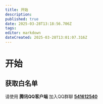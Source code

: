 ```yaml
---
title: 开始
description: 
published: true
date: 2025-03-28T13:18:56.706Z
tags: 
editor: markdown
dateCreated: 2025-03-28T13:01:07.316Z
---
```


# 开始

## 获取白名单

请使用 **腾讯QQ客户端** 加入QQ群聊 **[541612540](https://qm.qq.com/q/6TTHyE0ZlC)**

